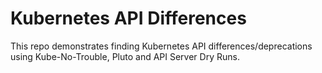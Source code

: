 # Kubernetes API Differences
This repo demonstrates finding Kubernetes API differences/deprecations using Kube-No-Trouble, Pluto and API Server Dry Runs.
